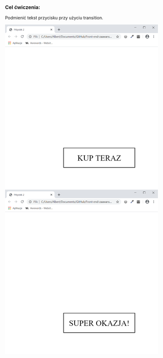 <h3>Cel ćwiczenia:</h3>
<p>Podmienić tekst przycisku przy użyciu transition.</p>

<img src="Screenshot1.png" alt="Tu powinien być Screenshot1">

<img src="Screenshot2.png" alt="Tu powinien być Screenshot2">
